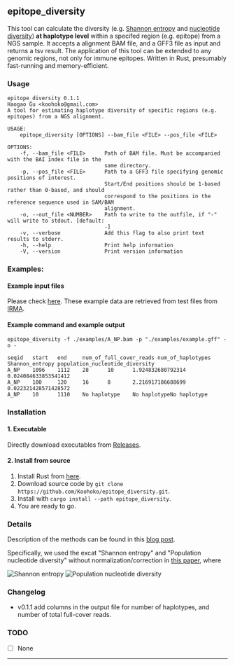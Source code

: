 ## epitope_diversity

This tool can calculate the diversity (e.g. [Shannon entropy](https://en.wikipedia.org/wiki/Entropy_(information_theory)) and [nucleotide diversity](https://en.wikipedia.org/wiki/Nucleotide_diversity)) **at haplotype level** within a specifed region (e.g. epitope) from a NGS sample. It accepts a alignment BAM file, and a GFF3 file as input and returns a tsv result. The application of this tool can be extended to any genomic regions, not only for immune epitopes. Written in Rust, presumably fast-running and memory-efficient.

### Usage
```
epitope_diversity 0.1.1
Haogao Gu <koohoko@gmail.com>
A tool for estimating haplotype diversity of specific regions (e.g. epitopes) from a NGS alignment.

USAGE:
    epitope_diversity [OPTIONS] --bam_file <FILE> --pos_file <FILE>

OPTIONS:
    -f, --bam_file <FILE>      Path of BAM file. Must be accompanied with the BAI index file in the
                               same directory.
    -p, --pos_file <FILE>      Path to a GFF3 file specifying genomic positions of interest.
                               Start/End positions should be 1-based rather than 0-based, and should
                               correspond to the positions in the reference sequence used in SAM/BAM
                               alignment.
    -o, --out_file <NUMBER>    Path to write to the outfile, if "-" will write to stdout. [default:
                               -]
    -v, --verbose              Add this flag to also print text results to stderr.
    -h, --help                 Print help information
    -V, --version              Print version information
```

### Examples:
#### Example input files 
Please check [here](/examples/). These example data are retrieved from test files from [IRMA](https://wonder.cdc.gov/amd/flu/irma/).

#### Example command and example output
```
epitope_diversity -f ./examples/A_NP.bam -p "./examples/example.gff" -o -

seqid   start   end     num_of_full_cover_reads num_of_haplotypes    Shannon_entropy population_nucleotide_diversity
A_NP    1096    1112    28      10      1.924832680792314    0.024084633853541412
A_NP    100     120     16      8       2.216917186688699    0.022321428571428572
A_NP    10      1110    No haplotype    No haplotypeNo haplotype
```

### Installation
#### 1. Executable
Directly download executables from [Releases](https://github.com/Koohoko/epitope_diversity/releases).
#### 2. Install from source
1. Install Rust from [here](https://www.rust-lang.org/tools/install).
2. Download source code by `git clone https://github.com/Koohoko/epitope_diversity.git`.
3. Install with `cargo install --path epitope_diversity`.
4. You are ready to go.

### Details
Description of the methods can be found in this [blog post](https://koohoko.github.io/posts/2022-09-10/epitope-diversity).

Specifically, we used the excat "Shannon entropy" and "Population nucleotide diversity" without normalization/correction in [this paper](https://www.sciencedirect.com/science/article/pii/S004268221630037X), where

![Shannon entropy](https://ars.els-cdn.com/content/image/1-s2.0-S004268221630037X-fx4_lrg.jpg)
![Population nucleotide diversity](https://ars.els-cdn.com/content/image/1-s2.0-S004268221630037X-fx9_lrg.jpg)

### Changelog
- v0.1.1 add columns in the output file for number of haplotypes, and number of total full-cover reads.

### TODO
* [ ] None
---